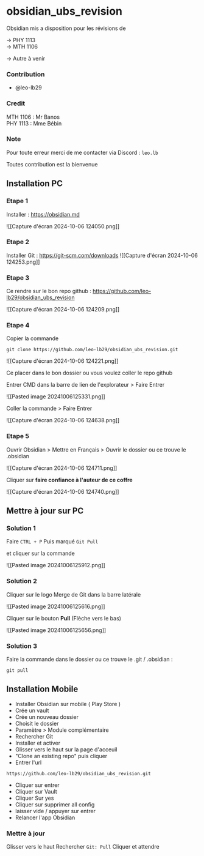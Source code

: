 # obsidian_ubs_revision

Obsidian mis a disposition pour les révisions de

-> PHY 1113  
-> MTH 1106

-> Autre à venir  


### Contribution
- @leo-lb29  

### Credit
MTH 1106 : Mr Banos  
PHY 1113 : Mme Bébin

### Note
Pour toute erreur merci de me contacter via Discord : ``leo.lb``

Toutes contribution est la bienvenue

## Installation PC

### Etape 1
Installer : https://obsidian.md  

![[Capture d'écran 2024-10-06 124050.png]]
### Etape 2
Installer Git : https://git-scm.com/downloads
![[Capture d'écran 2024-10-06 124253.png]]
### Etape 3
Ce rendre sur le bon repo github : https://github.com/leo-lb29/obsidian_ubs_revision

![[Capture d'écran 2024-10-06 124209.png]]
### Etape 4
Copier la commande

```
git clone https://github.com/leo-lb29/obsidian_ubs_revision.git
```

![[Capture d'écran 2024-10-06 124221.png]]

Ce placer dans le bon dossier ou vous voulez coller le repo github

Entrer CMD dans la barre de lien de l'explorateur > Faire Entrer

![[Pasted image 20241006125331.png]]

Coller la commande > Faire Entrer

![[Capture d'écran 2024-10-06 124638.png]]
### Etape 5

Ouvrir Obsidian > Mettre en Français > Ouvrir le dossier ou ce trouve le .obsidian

![[Capture d'écran 2024-10-06 124711.png]]

Cliquer sur **faire confiance à l'auteur de ce coffre**

![[Capture d'écran 2024-10-06 124740.png]]

## Mettre à jour sur PC

### Solution 1

Faire ``CTRL + P``
Puis marqué ``Git Pull``

et cliquer sur la commande

![[Pasted image 20241006125912.png]]


### Solution 2

Cliquer sur le logo Merge de Git dans la barre latérale

![[Pasted image 20241006125616.png]]

Cliquer sur le bouton **Pull** (Flèche vers le bas)

![[Pasted image 20241006125656.png]]

### Solution 3

Faire la commande dans le dossier ou ce trouve le .git / .obsidian :

```
git pull
```

## Installation Mobile

- Installer Obsidian sur mobile ( Play Store )
- Crée un vault 
- Crée un nouveau dossier 
- Choisit le dossier
- Paramètre > Module complémentaire
- Rechercher Git 
- Installer et activer
- Glisser vers le haut sur la page d'acceuil
- "Clone an existing repo" puis cliquer
- Entrer l'url
```
https://github.com/leo-lb29/obsidian_ubs_revision.git
```
- Cliquer sur entrer
- Cliquer sur Vault
- Cliquer Sur yes
- Cliquer sur supprimer all config
- laisser vide / appuyer sur entrer
- Relancer l'app Obsidian

### Mettre à jour

Glisser vers le haut
Rechercher ``Git: Pull`` Cliquer et attendre
